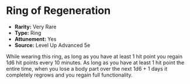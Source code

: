 # Ring of Regeneration

- **Rarity:** Very Rare
- **Type:** Ring
- **Attunement:** Yes
- **Source:** Level Up Advanced 5e

While wearing this ring, as long as you have at least 1 hit point you regain 1d6 hit points every 10 minutes. As long as you have at least 1 hit point the entire time, when you lose a body part over the next 1d6 + 1 days it completely regrows and you regain full functionality.
